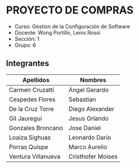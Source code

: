 
# PROYECTO DE COMPRAS 
- Curso: Gestion de la Configuración de Software
- Docente: Wong Portillo, Lenis Rossi
- Sección: 1
- Grupo: 6

## Integrantes

| Apellidos | Nombres |
| ------ | ------ |
| Carmen Cruzatti | Ángel Gerardo |
| Cespedes Flores | Sebastian |
| De la Cruz Torre | Diego Alexander |
| Gil Jauregui | Jesus Orlando |
| Gonzales Broncano | Jose Daniel |
| Loaiza Sighuas | Leonardo Dario |
| Porras Quispe | Marco Aurelio |
| Ventura Villanueva | Cristhofer Moises |
